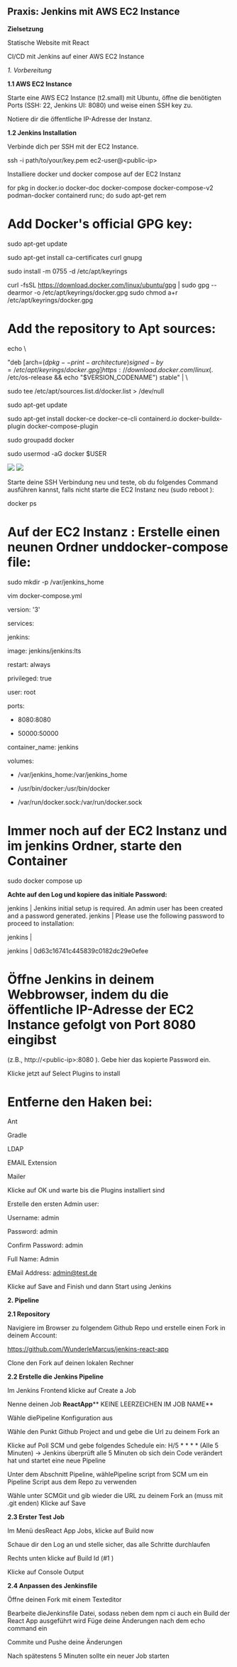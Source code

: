 
## Praxis: Jenkins mit AWS EC2 Instance

**Zielsetzung**

Statische Website mit React

CI/CD mit Jenkins auf einer AWS EC2 Instance

*1. Vorbereitung*

**1.1 AWS EC2 Instance**

Starte eine AWS EC2 Instance (t2.small) mit Ubuntu, öffne die benötigten Ports (SSH: 22, Jenkins UI: 8080) und weise einen SSH key zu.

Notiere dir die öffentliche IP-Adresse der Instanz.

**1.2 Jenkins Installation**

Verbinde dich per SSH mit der EC2 Instance.

ssh -i path/to/your/key.pem ec2-user@\<public-ip\>

Installiere docker und docker compose auf der EC2 Instanz

for pkg in docker.io docker-doc docker-compose docker-compose-v2 podman-docker containerd runc; do sudo apt-get rem

# Add Docker's official GPG key:

sudo apt-get update

sudo apt-get install ca-certificates curl gnupg

sudo install -m 0755 -d /etc/apt/keyrings

curl -fsSL https://download.docker.com/linux/ubuntu/gpg | sudo gpg --dearmor -o /etc/apt/keyrings/docker.gpg sudo chmod a+r /etc/apt/keyrings/docker.gpg

# Add the repository to Apt sources:

echo \

"deb [arch=$(dpkg --print-architecture) signed-by=/etc/apt/keyrings/docker.gpg] https://download.docker.com/linux$(. /etc/os-release && echo "$VERSION\_CODENAME") stable" | \

sudo tee /etc/apt/sources.list.d/docker.list \> /dev/null

sudo apt-get update

sudo apt-get install docker-ce docker-ce-cli containerd.io docker-buildx-plugin docker-compose-plugin

sudo groupadd docker

sudo usermod -aG docker $USER

![](RackMultipart20240129-1-52alcw_html_2f00dcce4fc128.png) ![](RackMultipart20240129-1-52alcw_html_309870a8aabfb3d.png)

Starte deine SSH Verbindung neu und teste, ob du folgendes Command ausführen kannst, falls nicht starte die EC2 Instanz neu (sudo reboot ):

docker ps

# Auf der EC2 Instanz : Erstelle einen neunen Ordner unddocker-compose file:

sudo mkdir -p /var/jenkins\_home

vim docker-compose.yml

version: '3'

services:

jenkins:

image: jenkins/jenkins:lts

restart: always

privileged: true

user: root

ports:

- 8080:8080

- 50000:50000

container\_name: jenkins

volumes:

- /var/jenkins\_home:/var/jenkins\_home

- /usr/bin/docker:/usr/bin/docker

- /var/run/docker.sock:/var/run/docker.sock

# Immer noch auf der EC2 Instanz und im jenkins Ordner, starte den Container

sudo docker compose up

**Achte auf den Log und kopiere das initiale Password:**

jenkins | Jenkins initial setup is required. An admin user has been created and a password generated. jenkins | Please use the following password to proceed to installation:

jenkins |

jenkins | 0d63c16741c445839c0182dc29e0efee

# Öffne Jenkins in deinem Webbrowser, indem du die öffentliche IP-Adresse der EC2 Instance gefolgt von Port 8080 eingibst 

(z.B., http://\<public-ip\>:8080 ). Gebe hier das kopierte Password ein.

Klicke jetzt auf Select Plugins to install

# Entferne den Haken bei:

Ant

Gradle

LDAP

EMAIL Extension

Mailer

Klicke auf OK und warte bis die Plugins installiert sind

Erstelle den ersten Admin user:

Username: admin

Password: admin

Confirm Password: admin

Full Name: Admin

EMail Address: admin@test.de

Klicke auf Save and Finish und dann Start using Jenkins

**2. Pipeline**

**2.1 Repository**

Navigiere im Browser zu folgendem Github Repo und erstelle einen Fork in deinem Account:

https://github.com/WunderleMarcus/jenkins-react-app

Clone den Fork auf deinen lokalen Rechner

**2.2 Erstelle die Jenkins Pipeline**

Im Jenkins Frontend klicke auf Create a Job

Nenne deinen Job **ReactApp**** KEINE LEERZEICHEN IM JOB NAME**

Wähle diePipeline Konfiguration aus

Wähle den Punkt Github Project and und gebe die Url zu deinem Fork an

Klicke auf Poll SCM und gebe folgendes Schedule ein: H/5 \* \* \* \* (Alle 5 Minuten) -\> Jenkins überprüft alle 5 Minuten ob sich dein Code verändert hat und startet eine neue Pipeline

Unter dem Abschnitt Pipeline, wählePipeline script from SCM um ein Pipeline Script aus dem Repo zu verwenden

Wähle unter SCMGit und gib wieder die URL zu deinem Fork an (muss mit .git enden) Klicke auf Save

**2.3 Erster Test Job**

Im Menü desReact App Jobs, klicke auf Build now

Schaue dir den Log an und stelle sicher, das alle Schritte durchlaufen

Rechts unten klicke auf Build Id (#1 )

Klicke auf Console Output

**2.4 Anpassen des Jenkinsfile**

Öffne deinen Fork mit einem Texteditor

Bearbeite dieJenkinsfile Datei, sodass neben dem npm ci auch ein Build der React App ausgeführt wird Füge deine Änderungen nach dem echo command ein

Commite und Pushe deine Änderungen

Nach spätestens 5 Minuten sollte ein neuer Job starten
